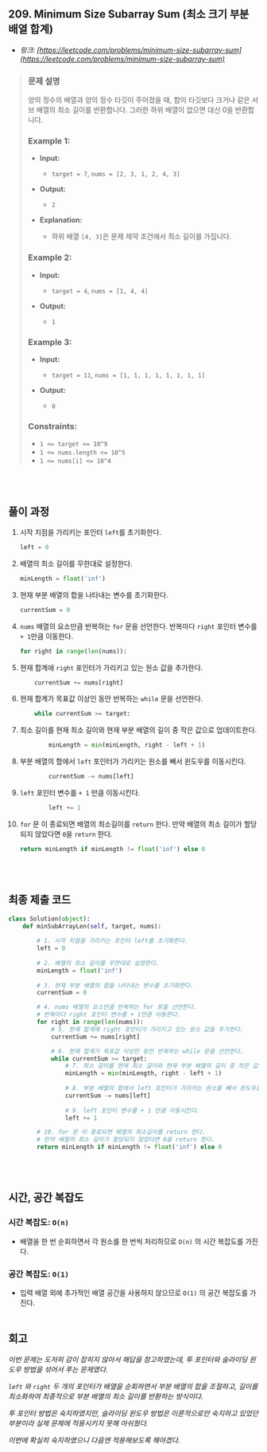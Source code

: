 ## 209. Minimum Size Subarray Sum (최소 크기 부분 배열 합계)

- _링크: [https://leetcode.com/problems/minimum-size-subarray-sum](https://leetcode.com/problems/minimum-size-subarray-sum)_

> ### 문제 설명
>
> 양의 정수의 배열과 양의 정수 타깃이 주어졌을 때, 합이 타깃보다 크거나 같은 서브 배열의 최소 길이를 반환합니다. 그러한 하위 배열이 없으면 대신 0을 반환합니다.
> 
> ### **Example 1:**
> 
> - **Input:**
>   - `target = 7`, `nums = [2, 3, 1, 2, 4, 3]`
>
> - **Output:**
>   - `2`
>  
> - **Explanation:**
>   - 하위 배열 `[4, 3]`은 문제 제약 조건에서 최소 길이를 가집니다.
> 
> ### **Example 2:**
> 
> - **Input:**
>   - `target = 4`, `nums = [1, 4, 4]`
> 
> - **Output:**
>   - `1`
>  
> ### **Example 3:**
> 
> - **Input:**
>   - `target = 11`, `nums = [1, 1, 1, 1, 1, 1, 1, 1]`
> 
> - **Output:**
>   - `0`
> 
> ### **Constraints:**
>
> - `1 <= target <= 10^9`
> - `1 <= nums.length <= 10^5`
> - `1 <= nums[i] <= 10^4`
>
<br></br>

## 풀이 과정

1. 시작 지점을 가리키는 포인터 `left`를 초기화한다.
    ```python
    left = 0
    ```
    
2. 배열의 최소 길이를 무한대로 설정한다.
    ```python
    minLength = float('inf')
    ```

3. 현재 부분 배열의 합을 나타내는 변수를 초기화한다.
    ```python
    currentSum = 0
    ```

4. `nums` 배열의 요소만큼 반복하는 `for` 문을 선언한다. 반복마다 `right` 포인터 변수를 `+ 1`만큼 이동한다.
    ```python
    for right in range(len(nums)):
    ```

5. 현재 합계에 `right` 포인터가 가리키고 있는 원소 값을 추가한다.
    ```python
        currentSum += nums[right]
    ```

6. 현재 합계가 목표값 이상인 동안 반복하는 `while` 문을 선언한다.
    ```python
        while currentSum >= target:
    ```

7. 최소 길이를 현재 최소 길이와 현재 부분 배열의 길이 중 작은 값으로 업데이트한다.
    ```python
            minLength = min(minLength, right - left + 1)
    ```

8. 부분 배열의 합에서 `left` 포인터가 가리키는 원소를 빼서 윈도우를 이동시킨다.
    ```python
            currentSum -= nums[left]
    ```

9. `left` 포인터 변수를 `+ 1` 만큼 이동시킨다.
    ```python
            left += 1
    ```

10. `for` 문 이 종료되면 배열의 최소길이를 `return` 한다. 만약 배열의 최소 길이가 할당되지 않았다면 `0`을 `return` 한다.
    ```python
    return minLength if minLength != float('inf') else 0
    ```
<br></br>

## 최종 제출 코드
```python
class Solution(object):
    def minSubArrayLen(self, target, nums):
        
        # 1. 시작 지점을 가리키는 포인터 left를 초기화한다.
        left = 0
        
        # 2. 배열의 최소 길이를 무한대로 설정한다.
        minLength = float('inf')
        
        # 3. 현재 부분 배열의 합을 나타내는 변수를 초기화한다.
        currentSum = 0

        # 4. nums 배열의 요소만큼 반복하는 for 문을 선언한다.
        # 반복마다 right 포인터 변수를 + 1만큼 이동한다.
        for right in range(len(nums)):
            # 5. 현재 합계에 right 포인터가 가리키고 있는 원소 값을 추가한다.
            currentSum += nums[right]

            # 6. 현재 합계가 목표값 이상인 동안 반복하는 while 문을 선언한다.
            while currentSum >= target:
                # 7. 최소 길이를 현재 최소 길이와 현재 부분 배열의 길이 중 작은 값으로 업데이트한다.
                minLength = min(minLength, right - left + 1)
                
                # 8. 부분 배열의 합에서 left 포인터가 가리키는 원소를 빼서 윈도우를 이동시킨다.
                currentSum -= nums[left]
                
                # 9. left 포인터 변수를 + 1 만큼 이동시킨다.
                left += 1

        # 10. for 문 이 종료되면 배열의 최소길이를 return 한다.
        # 만약 배열의 최소 길이가 할당되지 않았다면 0을 return 한다.
        return minLength if minLength != float('inf') else 0
```
<br></br>

## 시간, 공간 복잡도

### 시간 복잡도: `O(n)`
- 배열을 한 번 순회하면서 각 원소를 한 번씩 처리하므로 `O(n)` 의 시간 복잡도를 가진다.

### 공간 복잡도: `O(1)`
-  입력 배열 외에 추가적인 배열 공간을 사용하지 않으므로 `O(1)` 의 공간 복잡도를 가진다.
<br></br>

## 회고
_이번 문제는 도저히 감이 잡히지 않아서 해답을 참고하였는데, 투 포인터와 슬라이딩 윈도우 방법을 섞어서 푸는 문제였다._

_`left` 와 `right` 두 개의 포인터가 배열을 순회하면서 부분 배열의 합을 조절하고, 길이를 최소화하여 최종적으로 부분 배열의 최소 길이를 반환하는 방식이다._

_투 포인터 방법은 숙지하였지만, 슬라이딩 윈도우 방법은 이론적으로만 숙지하고 있었던 부분이라 실제 문제에 적용시키지 못해 아쉬웠다._

_이번에 확실히 숙지하였으니 다음엔 적용해보도록 해야겠다._
